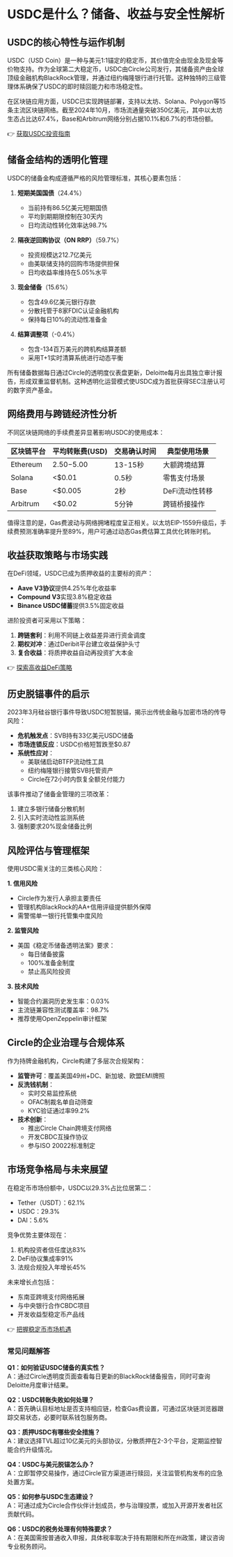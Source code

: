 # USDC是什么？储备、收益与安全性解析

## USDC的核心特性与运作机制

USDC（USD Coin）是一种与美元1:1锚定的稳定币，其价值完全由现金及现金等价物支持。作为全球第二大稳定币，USDC由Circle公司发行，其储备资产由全球顶级金融机构BlackRock管理，并通过纽约梅隆银行进行托管。这种独特的三级管理体系确保了USDC的即时赎回能力和市场稳定性。

在区块链应用方面，USDC已实现跨链部署，支持以太坊、Solana、Polygon等15条主流区块链网络。截至2024年10月，市场流通量突破350亿美元，其中以太坊生态占比达67.4%，Base和Arbitrum网络分别占据10.1%和6.7%的市场份额。

👉 [获取USDC投资指南](https://bit.ly/okx_welcome)

## 储备金结构的透明化管理

USDC的储备金构成遵循严格的风险管理标准，其核心要素包括：

1. **短期美国国债**（24.4%）
   - 当前持有86.5亿美元短期国债
   - 平均到期期限控制在30天内
   - 日均流动性转化效率达98.7%

2. **隔夜逆回购协议（ON RRP）**（59.7%）
   - 投资规模达212.7亿美元
   - 由美联储支持的回购市场提供担保
   - 日均收益率维持在5.05%水平

3. **现金储备**（15.6%）
   - 包含49.6亿美元银行存款
   - 分散托管于8家FDIC认证金融机构
   - 保持每日10%的流动性准备金

4. **结算调整项**（-0.4%）
   - 包含-134百万美元的跨机构结算差额
   - 采用T+1实时清算系统进行动态平衡

所有储备数据每日通过Circle的透明度仪表盘更新，Deloitte每月出具独立审计报告，形成双重监督机制。这种透明化运营模式使USDC成为首批获得SEC注册认可的数字资产基金。

## 网络费用与跨链经济性分析

不同区块链网络的手续费差异显著影响USDC的使用成本：

| 区块链平台 | 平均转账费(USD) | 交易确认时间 | 典型使用场景 |
|------------|------------------|--------------|--------------|
| Ethereum   | $2.50-$5.00      | 13-15秒      | 大额跨境结算 |
| Solana     | <$0.01           | 0.5秒        | 零售支付场景 |
| Base       | <$0.005          | 2秒          | DeFi流动性转移 |
| Arbitrum   | <$0.02           | 5分钟        | 跨链桥接操作 |

值得注意的是，Gas费波动与网络拥堵程度呈正相关。以太坊EIP-1559升级后，手续费预测准确率提升至89%，用户可通过动态Gas费估算工具优化转账时机。

## 收益获取策略与市场实践

在DeFi领域，USDC已成为质押收益的主要标的资产：

- **Aave V3协议**提供4.25%年化收益率
- **Compound V3**实现3.8%稳定收益
- **Binance USDC储蓄**提供3.5%固定收益

进阶投资者可采用以下策略：
1. **跨链套利**：利用不同链上收益差异进行资金调度
2. **期权对冲**：通过Deribit平台建立收益保护头寸
3. **复合收益**：将质押收益自动再投资扩大本金

👉 [探索高收益DeFi策略](https://bit.ly/okx_welcome)

## 历史脱锚事件的启示

2023年3月硅谷银行事件导致USDC短暂脱锚，揭示出传统金融与加密市场的传导风险：

- **危机触发点**：SVB持有33亿美元USDC储备
- **市场连锁反应**：USDC价格短暂跌至$0.87
- **系统性应对**：
  - 美联储启动BTFP流动性工具
  - 纽约梅隆银行接管SVB托管资产
  - Circle在72小时内恢复全额兑付能力

该事件推动了储备金管理的三项改革：
1. 建立多银行储备分散机制
2. 引入实时流动性监测系统
3. 强制要求20%现金储备比例

## 风险评估与管理框架

使用USDC需关注的三类核心风险：

**1. 信用风险**
- Circle作为发行人承担主要责任
- 管理机构BlackRock的AA+信用评级提供额外保障
- 需警惕单一银行托管集中度风险

**2. 监管风险**
- 美国《稳定币储备透明法案》要求：
  - 每日储备披露
  - 100%准备金制度
  - 禁止高风险投资

**3. 技术风险**
- 智能合约漏洞历史发生率：0.03%
- 主流链兼容性测试覆盖率：98.7%
- 推荐使用OpenZeppelin审计框架

## Circle的企业治理与合规体系

作为持牌金融机构，Circle构建了多层次合规架构：

- **监管许可**：覆盖美国49州+DC、新加坡、欧盟EMI牌照
- **反洗钱机制**：
  - 实时交易监控系统
  - OFAC制裁名单自动筛查
  - KYC验证通过率99.2%
- **技术创新**：
  - 推出Circle Chain跨境支付网络
  - 开发CBDC互操作协议
  - 参与ISO 20022标准制定

## 市场竞争格局与未来展望

在稳定币市场份额中，USDC以29.3%占比位居第二：
- Tether（USDT）：62.1%
- USDC：29.3%
- DAI：5.6%

竞争优势主要体现在：
1. 机构投资者信任度达83%
2. DeFi协议集成率91%
3. 法规合规投入年增长45%

未来增长点包括：
- 东南亚跨境支付网络拓展
- 与中央银行合作CBDC项目
- 开发收益型稳定币产品线

👉 [把握稳定币市场机遇](https://bit.ly/okx_welcome)

### 常见问题解答

**Q1：如何验证USDC储备的真实性？**  
A：通过Circle透明度页面查看每日更新的BlackRock储备报告，同时可查询Deloitte月度审计结果。

**Q2：USDC转账失败如何处理？**  
A：首先确认目标地址是否支持相应链，检查Gas费设置，可通过区块链浏览器跟踪交易状态，必要时联系钱包服务商。

**Q3：质押USDC有哪些安全措施？**  
A：建议选择TVL超过10亿美元的头部协议，分散质押在2-3个平台，定期监控智能合约升级情况。

**Q4：USDC与美元脱锚怎么办？**  
A：立即暂停交易操作，通过Circle官方渠道进行赎回，关注监管机构发布的应急处置方案。

**Q5：如何参与USDC生态建设？**  
A：可通过成为Circle合作伙伴计划成员，参与治理投票，或加入开源开发者社区贡献代码。

**Q6：USDC的税务处理有何特殊要求？**  
A：在美国需按普通收入申报，具体税率取决于持有期限和所在州政策，建议咨询专业税务顾问。